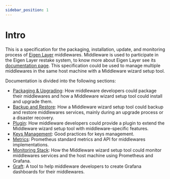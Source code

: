 ```yaml
---
sidebar_position: 1
---
```


# Intro

This is a specification for the packaging, installation, update, and monitoring process of [Eigen Layer](https://www.eigenlayer.xyz/) middlewares. Middleware is used to participate in the Eigen Layer restake system, to know more about Eigen Layer see its [documentation page](https://docs.eigenlayer.xyz/overview/readme). This specification could be used to manage multiple middlewares in the same host machine with a Middleware wizard setup tool.

Documentation is divided into the following sections:

- [Packaging & Upgrading](/docs/packaging/): How middleware developers could package their middlewares and how a Middleware wizard setup tool could install and upgrade them.
- [Backup and Restore](/docs/backup/intro): How a Middleware wizard setup tool could backup and restore middlewares services, mainly during an upgrade process or a disaster recovery.
- [Plugin](/docs/plugin/intro): How middleware developers could provide a plugin to extend the Middleware wizard setup tool with middleware-specific features.
- [Keys Management](/docs/keys/intro): Good practices for keys management.
- [Metrics](/docs/category/metrics): Prometheus standard metrics and API for middlewares implementations.
- [Monitoring Stack](/docs/monitoring/intro): How the Middleware wizard setup tool could monitor middlewares services and the host machine using Prometheus and Grafana.
- [Graft](/docs/graft/intro): A tool to help middleware developers to create Grafana dashboards for their middlewares.

